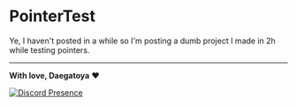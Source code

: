 # PointerTest
Ye, I haven't posted in a while so I'm posting a dumb project I made in 2h while testing pointers.

---

**With love, Daegatoya** ❤️
         
<p align="center">

[![Discord Presence](https://lanyard.cnrad.dev/api/852663698803130389?theme=dark&animated=false&hideDiscrim=true)](https://discord.com/users/852663698803130389)
</p>
